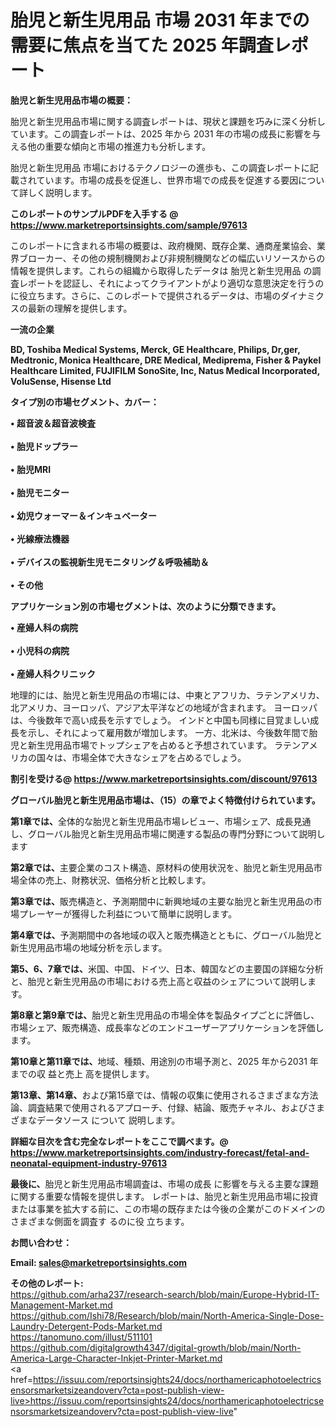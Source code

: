 # 胎児と新生児用品 市場 2031 年までの需要に焦点を当てた 2025 年調査レポート

<strong><b>胎児と新生児用品市場の概要：</b></strong>

胎児と新生児用品市場に関する調査レポートは、現状と課題を巧みに深く分析しています。この調査レポートは、2025 年から 2031 年の市場の成長に影響を与える他の重要な傾向と市場の推進力も分析します。

胎児と新生児用品 市場におけるテクノロジーの進歩も、この調査レポートに記載されています。市場の成長を促進し、世界市場での成長を促進する要因について詳しく説明します。

<strong>このレポートのサンプルPDFを入手する @ <a href=https://www.marketreportsinsights.com/sample/97613>https://www.marketreportsinsights.com/sample/97613</a></strong>

このレポートに含まれる市場の概要は、政府機関、既存企業、通商産業協会、業界ブローカー、その他の規制機関および非規制機関などの幅広いリソースからの情報を提供します。これらの組織から取得したデータは 胎児と新生児用品 の調査レポートを認証し、それによってクライアントがより適切な意思決定を行うのに役立ちます。さらに、このレポートで提供されるデータは、市場のダイナミクスの最新の理解を提供します。

<strong>一流の企業</strong>

<strong><b>BD, Toshiba Medical Systems, Merck, GE Healthcare, Philips, Dr,ger, Medtronic, Monica Healthcare, DRE Medical, Mediprema, Fisher & Paykel Healthcare Limited, FUJIFILM SonoSite, Inc, Natus Medical Incorporated, VoluSense, Hisense Ltd</b></strong>

<strong><b>タイプ別の市場セグメント、カバー：</b></strong>

<strong>• 超音波＆超音波検査<br><br>• 胎児ドップラー<br><br>• 胎児MRI<br><br>• 胎児モニター<br><br>• 幼児ウォーマー＆インキュベーター<br><br>• 光線療法機器<br><br>• デバイスの監視新生児モニタリング＆呼吸補助＆<br><br>• その他</strong>

<strong><b>アプリケーション別の市場セグメントは、次のように分類できます。</b></strong>

<strong>• 産婦人科の病院<br><br>• 小児科の病院<br><br>• 産婦人科クリニック</strong>

 地理的には、胎児と新生児用品の市場には、中東とアフリカ、ラテンアメリカ、北アメリカ、ヨーロッパ、アジア太平洋などの地域が含まれます。 ヨーロッパは、今後数年で高い成長を示すでしょう。 インドと中国も同様に目覚ましい成長を示し、それによって雇用数が増加します。 一方、北米は、今後数年間で胎児と新生児用品市場でトップシェアを占めると予想されています。 ラテンアメリカの国々は、市場全体で大きなシェアを占めるでしょう。

<strong>割引を受ける@ <a href=https://www.marketreportsinsights.com/discount/97613>https://www.marketreportsinsights.com/discount/97613</a></strong>

<strong><b>グローバル胎児と新生児用品市場は、（15）の章でよく特徴付けられています。</b></strong>

<strong><b>第</b></strong><strong><b>1章では、</b></strong>全体的な胎児と新生児用品市場レビュー、市場シェア、成長見通し、グローバル胎児と新生児用品市場に関連する製品の専門分野について説明します

<strong><b>第2章では、</b></strong>主要企業のコスト構造、原材料の使用状況を、胎児と新生児用品市場全体の売上、財務状況、価格分析と比較します。

<strong><b>第3章では、</b></strong>販売構造と、予測期間中に新興地域の主要な胎児と新生児用品の市場プレーヤーが獲得した利益について簡単に説明します。

<strong><b>第4章では、</b></strong>予測期間中の各地域の収入と販売構造とともに、グローバル胎児と新生児用品市場の地域分析を示します。

<strong><b>第5、6、7章では、</b></strong>米国、中国、ドイツ、日本、韓国などの主要国の詳細な分析と、胎児と新生児用品の市場における売上高と収益のシェアについて説明します。

<strong><b>第8章と第9章では、</b></strong>胎児と新生児用品の市場全体を製品タイプごとに評価し、市場シェア、販売構造、成長率などのエンドユーザーアプリケーションを評価します。

<strong><b>第10章と第11章では、</b></strong>地域、種類、用途別の市場予測と、2025 年から2031 年までの収 益と売上 高を提供します。

<strong><b>第13章、第14章、</b></strong>および第15章では、情報の収集に使用されるさまざまな方法論、調査結果で使用されるアプローチ、付録、結論、販売チャネル、およびさまざまなデータソース について 説明します。

<strong>詳細な目次を含む完全なレポートをここで調べます。@ <a href=https://www.marketreportsinsights.com/industry-forecast/fetal-and-neonatal-equipment-industry-97613>https://www.marketreportsinsights.com/industry-forecast/fetal-and-neonatal-equipment-industry-97613</a></strong>

<strong><b>最後に、</b></strong>胎児と新生児用品市場調査は、市場の成長 に影響を</a>与える主要な課題に関する重要な情報を提供します。 レポートは、胎児と新生児用品市場に投資または事業を拡大する前に、この市場の既存または今後の企業がこのドメインのさまざまな側面を調査す るのに役 立ちます。

<strong><b>お問い合わせ：</b></strong>

<strong>Email: </strong><a href=mailto:sales@marketreportsinsights.com><strong>sales@marketreportsinsights.com</strong></a>

<strong>その他のレポート:</strong>
<br>
<a href=https://github.com/arha237/research-search/blob/main/Europe-Hybrid-IT-Management-Market.md>https://github.com/arha237/research-search/blob/main/Europe-Hybrid-IT-Management-Market.md</a>
<br>
<a href=https://github.com/Ishi78/Research/blob/main/North-America-Single-Dose-Laundry-Detergent-Pods-Market.md>https://github.com/Ishi78/Research/blob/main/North-America-Single-Dose-Laundry-Detergent-Pods-Market.md</a>
<br>
<a href=https://tanomuno.com/illust/511101>https://tanomuno.com/illust/511101</a>
<br>
<a href=https://github.com/digitalgrowth4347/digital-growth/blob/main/North-America-Large-Character-Inkjet-Printer-Market.md>https://github.com/digitalgrowth4347/digital-growth/blob/main/North-America-Large-Character-Inkjet-Printer-Market.md</a>
<br>
<a href=https://issuu.com/reportsinsights24/docs/northamericaphotoelectricsensorsmarketsizeandoverv?cta=post-publish-view-live>https://issuu.com/reportsinsights24/docs/northamericaphotoelectricsensorsmarketsizeandoverv?cta=post-publish-view-live</a>"
